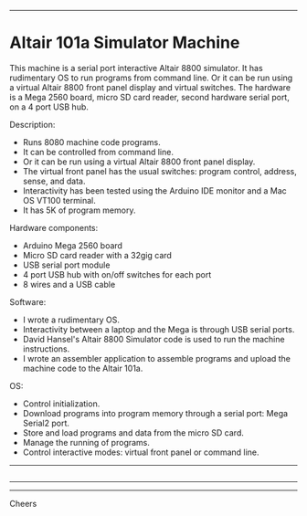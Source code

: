 --------------------------------------------------------------------------------
# Altair 101a Simulator Machine

This machine is a serial port interactive Altair 8800 simulator.
It has rudimentary OS to run programs from command line.
Or it can be run using a virtual Altair 8800 front panel display and virtual switches.
The hardware is a Mega 2560 board, micro SD card reader, second hardware serial port, on a 4 port USB hub.

Description:
+ Runs 8080 machine code programs.
+ It can be controlled from command line.
+ Or it can be run using a virtual Altair 8800 front panel display.
+ The virtual front panel has the usual switches: program control, address, sense, and data.
+ Interactivity has been tested using the Arduino IDE monitor and a Mac OS VT100 terminal.
+ It has 5K of program memory.

Hardware components:
+ Arduino Mega 2560 board
+ Micro SD card reader with a 32gig card
+ USB serial port module
+ 4 port USB hub with on/off switches for each port
+ 8 wires and a USB cable

Software:
+ I wrote a rudimentary OS.
+ Interactivity between a laptop and the Mega is through USB serial ports.
+ David Hansel's Altair 8800 Simulator code is used to run the machine instructions. 
+ I wrote an assembler application to assemble programs and upload the machine code to the Altair 101a.

OS:
+ Control initialization.
+ Download programs into program memory through a serial port: Mega Serial2 port.
+ Store and load programs and data from the micro SD card.
+ Manage the running of programs.
+ Control interactive modes: virtual front panel or command line.

--------------------------------------------------------------------------------
````
````
--------------------------------------------------------------------------------
--------------------------------------------------------------------------------
Cheers

